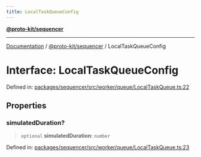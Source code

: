 ```yaml
---
title: LocalTaskQueueConfig
---
```


[**@proto-kit/sequencer**](../README.md)

***

[Documentation](../../../README.md) / [@proto-kit/sequencer](../README.md) / LocalTaskQueueConfig

# Interface: LocalTaskQueueConfig

Defined in: [packages/sequencer/src/worker/queue/LocalTaskQueue.ts:22](https://github.com/proto-kit/framework/blob/28efa802e3737fc3b77339148b307ef7246f3ef1/packages/sequencer/src/worker/queue/LocalTaskQueue.ts#L22)

## Properties

### simulatedDuration?

> `optional` **simulatedDuration**: `number`

Defined in: [packages/sequencer/src/worker/queue/LocalTaskQueue.ts:23](https://github.com/proto-kit/framework/blob/28efa802e3737fc3b77339148b307ef7246f3ef1/packages/sequencer/src/worker/queue/LocalTaskQueue.ts#L23)
